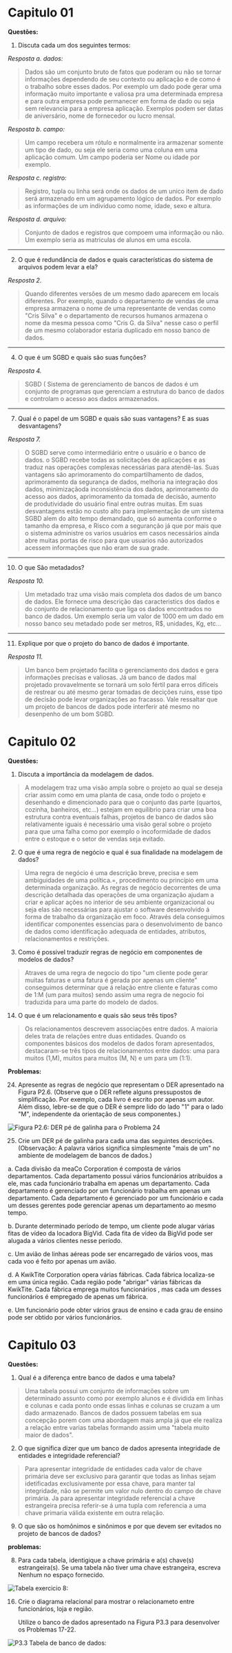 # Capitulo 01

**Questões:**

1. Discuta cada um dos seguintes termos:

*Resposta a. dados:*
    
> Dados são um conjunto bruto de fatos que poderam ou não se tornar informações dependendo de seu contexto ou aplicação e de como é o trabalho sobre esses dados. Por exemplo um dado pode gerar uma informação muito importante e valiosa pra uma determinada empresa e para outra empresa pode permanecer em forma de dado ou seja sem relevancia para a empresa aplicação. Exemplos podem ser datas de aniversário, nome de fornecedor ou lucro mensal.
    
*Resposta b. campo:*
    
> Um campo recebera um rótulo e normalmente ira armazenar somente um tipo de dado, ou seja ele seria como uma coluna em uma aplicação comum. Um campo poderia ser Nome ou idade por exemplo.
    
*Resposta c. registro:*

> Registro, tupla ou linha será onde os dados de um unico item de dado será armazenado em um agrupamento lógico de dados. Por exemplo as informações de um individuo como nome, idade, sexo e altura.
    
*Resposta d. arquivo:*

> Conjunto de dados e registros que compoem uma informação ou não. Um exemplo seria as matriculas de alunos em uma escola.
    
____________________________________________________________________________________________________________________________

2. O que é redundância de dados e quais características do sistema de arquivos podem levar a ela?
    
*Resposta 2.*
    
> Quando diferentes versôes de um mesmo dado aparecem em locais diferentes. Por exemplo, quando o departamento de vendas de uma empresa armazena o nome de uma representante de vendas como "Cris Silva" e o departamento de recursos humanos armazena o nome da mesma pessoa como "Cris G. da Silva" nesse caso o perfil de um mesmo colaborador estaria duplicado em nosso banco de dados.
____________________________________________________________________________________________________________________________

4. O que é um SGBD e quais são suas funções?
    
*Resposta 4.*
    
> SGBD ( Sistema de gerenciamento de bancos de dados é um conjunto de programas que gerenciam a estrutura do banco de dados e controlam o acesso aos dados armazenados.
____________________________________________________________________________________________________________________________

7. Qual é o papel de um SGBD e quais são suas vantagens? E as suas desvantagens?

*Resposta 7.*

> O SGBD serve como intermediário entre o usuário e o banco de dados. o SGBD recebe todas as solicitações de aplicações e as traduz nas operações complexas necessárias para atendê-las. Suas vantagens são aprimoramento do compartilhamento de dados, aprimoramento da segurança de dados, melhoria na integração dos dados, minimizaçãoda inconsistência dos dados, aprimoramento do acesso aos dados, aprimoramento da tomada de decisão, aumento de produtividade do usuário final entre outras muitas. Em suas desvantagens estão no custo alto para implementação de um sistema SGBD alem do alto tempo demandado, que só aumenta conforme o tamanho da empresa, e Risco com a seguranção já que por mais que o sistema administre os varios usuários em casos necessários ainda abre muitas portas de risco para que usuarios não autorizados acessem informações que não eram de sua grade.
____________________________________________________________________________________________________________________________

10. O que São metadados?

*Resposta 10.*

> Um metadado traz uma visão mais completa dos dados de um banco de dados. Ele fornece uma descrição das caracteristics dos dados e do conjunto de relacionamento que liga os dados encontrados no banco de dados. Um exemplo seria um valor de 1000 em um dado em nosso banco seu metadado pode ser metros, R$, unidades, Kg, etc...
____________________________________________________________________________________________________________________________

11. Explique por que o projeto do banco de dados é importante.

*Resposta 11.*

> Um banco bem projetado facilita o gerenciamento dos dados e gera informações precisas e valiosas. Já um banco de dados mal projetado provavelmente se tornará um solo fértil para erros difíceis de restrear ou até mesmo gerar tomadas de decições ruins, esse tipo de decisão pode levar organizações ao fracasso. Vale ressaltar que um projeto de bancos de dados pode interferir até mesmo no desenpenho de um bom SGBD.

# Capitulo 02
    
**Questões:**

1. Discuta a importância da modelagem de dados.

> A modelagem traz uma visão ampla sobre o projeto ao qual se deseja criar assim como em uma planta de casa, onde todo o projeto e desenhando e dimencionado para que o conjunto das parte (quartos, cozinha, banheiros, etc...) estejam em equilibrio para criar uma boa estrutura contra eventuais falhas, projetos de banco de dados são relativamente iguais é necessário uma visão geral sobre o projeto para que uma falha como por exemplo o incoformidade de dados entre o estoque e o setor de vendas seja evitado.
    
2. O que é uma regra de negócio e qual é sua finalidade na modelagem de dados?

> Uma regra de negócio é uma descrição breve, precisa e sem ambiguidades de uma política.=, procedimento ou princípio em uma determinada organização. As regras de negócio decorrentes de uma descrição detalhada das operações de uma organização ajudam a criar e aplicar ações no interior de seu ambiente organizacional ou seja elas são necessárias para ajustar o software desenvolvido á forma de trabalho da organização em foco. Através dela conseguimos identificar componentes essencias para o desenvolvimento de banco de dados como identificação adequada de entidades, atributos, relacionamentos e restrições.
    
3. Como é possivel traduzir regras de negócio em componentes de modelos de dados?

> Atraves de uma regra de negocio do tipo "um cliente pode gerar muitas faturas e uma fatura é gerada por apenas um cliente" conseguimos determinar que á relação entre cliente e faturas como de 1:M (um para muitos) sendo assim uma regra de negocio foi traduzida para uma parte do modelo de dados.
    
14. O que é um relacionamento e quais são seus três tipos?


> Os relacionamentos descrevem associações entre dados. A maioria deles trata de relações entre duas entidades. Quando os componentes básicos dos modelos de dados foram apresentados, destacaram-se três tipos de relacionamentos entre dados: uma para muitos (1,M),
muitos para muitos (M, N) e um para um (1:1).
    
**Problemas:**
    
24. Apresente as regras de negócio que representam o DER apresentado na Figura P2.6. (Observe que o DER reflete alguns pressupostos de simplificação. Por exemplo, cada livro é escrito por apenas um autor. Além disso, lebre-se de que o DER é sempre lido do lado "1" para o lado "M", independente da orientação de seus componentes.)
    
    
![Figura P2.6: DER pé de galinha
para o Problema 24](https://github.com/ThreeDP/IFSP---Material-de-Estudo/blob/master/Banco%20de%20Dados/Untitled%20Diagram.png)
    
25. Crie um DER pé de galinha para cada uma das seguintes descrições. (Observação: A palavra vários significa simplesmente "mais de um" no ambiente de modelagem de bancos de dados.)
    
a. Cada divisão da meaCo Corporation é composta de vários departamentos. Cada departamento possui vários funcionários atribuídos a ele, mas cada funcionário trabalha em apenas um departamento. Cada departamento é gerenciado por um funcionário trabalha em apenas um departamento. Cada departamento é gerenciado por um funcionário e cada um desses gerentes pode gerenciar apenas um departamento ao mesmo tempo.
    
b. Durante determinado período de tempo, um cliente pode alugar várias fitas de vídeo da locadora BigVid. Cada fita de vídeo da BigVid pode ser alugada a vários clientes nesse período.
    
c. Um avião de linhas aéreas pode ser encarregado de vários voos, mas cada voo é feito por apenas um avião.
    
d. A KwikTite Corporation opera várias fábricas. Cada fábrica localiza-se em uma única região. Cada região pode "abrigar" várias fábricas da KwikTite. Cada fábrica emprega muitos funcionários , mas cada um desses funcionários é empregado de apenas um fábrica.
    
e. Um funcionário pode obter vários graus de ensino e cada grau de ensino pode ser obtido por vários funcionários.
    
# Capitulo 03
    
**Questões:**

1. Qual é a diferença entre banco de dados e uma tabela?

> Uma tabela possui um conjunto de informações sobre um determinado assunto como por exemplo alunos e é dividida em linhas e colunas e cada ponto onde essas linhas e colunas se cruzam a um dado armazenado. Bancos de dados possuem tabelas em sua concepção porem com uma abordagem mais ampla já que ele realiza a relação entre varias tabelas formando assim uma "tabela muito maior de dados".
    
2. O que significa dizer que um banco de dados apresenta integridade de entidades e integridade referencial?

> Para apresentar integridade de entidades cada valor de chave primária deve ser exclusivo para garantir que todas as linhas sejam idetificadas exclusivamente por essa chave, para manter tal integridade, não se permite um valor nulo dentro do campo de chave primária. Ja para apresentar integridade referencial a chave estrangeira precisa referir-se á uma tupla com referencia a uma chave primaria válida existente em outra relação.

9. O que são os homônimos e sinônimos e por que devem ser evitados no projeto de bancos de dados?

> 

**problemas:**
    
8. Para cada tabela, identigique a chave primária e a(s) chave(s) estrangeira(s). Se uma tabela não tiver uma chave estrangeira, escreva Nenhum no espaço fornecido.
    
![Tabela exercicio 8: ](https://github.com/ThreeDP/IFSP---Material-de-Estudo/blob/master/Banco%20de%20Dados/TABELA%20CAP03%20EX08.png)

16. Crie o diagrama relacional para mostrar o relacionameto entre funcionários, loja e região.
    
    Utilize o banco de dados apresentado na Figura P3.3 para desenvolver os Problemas 17-22.
        
![P3.3 Tabela de banco de dados: ](https://github.com/ThreeDP/IFSP---Material-de-Estudo/blob/master/Banco%20de%20Dados/P3.3.jpg)        
    
    
